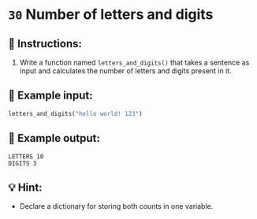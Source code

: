 # `30` Number of letters and digits

## 📝 Instructions:

1. Write a function named `letters_and_digits()` that takes a sentence as input and calculates the number of letters and digits present in it.

## 📎 Example input:

```py
letters_and_digits("hello world! 123")
```

## 📎 Example output:

```text
LETTERS 10
DIGITS 3
```

## 💡 Hint:

+ Declare a dictionary for storing both counts in one variable.
